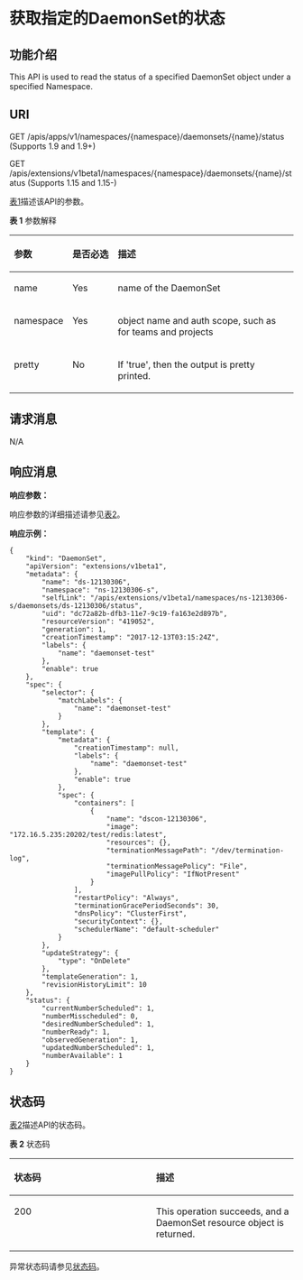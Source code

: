 # 获取指定的DaemonSet的状态<a name="cce_02_0137"></a>

## 功能介绍<a name="section8900016"></a>

This API is used to read the status of a specified DaemonSet object under a specified Namespace.

## URI<a name="section12991283"></a>

GET /apis/apps/v1/namespaces/\{namespace\}/daemonsets/\{name\}/status \(Supports 1.9 and 1.9+\)

GET /apis/extensions/v1beta1/namespaces/\{namespace\}/daemonsets/\{name\}/status \(Supports 1.15 and 1.15-\)

[表1](#d0e32595)描述该API的参数。

**表 1**  参数解释

<a name="d0e32595"></a>
<table><thead align="left"><tr id="row42328115"><th class="cellrowborder" valign="top" width="18.36816318368163%" id="mcps1.2.4.1.1"><p id="p65652297517"><a name="p65652297517"></a><a name="p65652297517"></a>参数</p>
</th>
<th class="cellrowborder" valign="top" width="16.328367163283673%" id="mcps1.2.4.1.2"><p id="p165661629135114"><a name="p165661629135114"></a><a name="p165661629135114"></a>是否必选</p>
</th>
<th class="cellrowborder" valign="top" width="65.3034696530347%" id="mcps1.2.4.1.3"><p id="p14567629115114"><a name="p14567629115114"></a><a name="p14567629115114"></a>描述</p>
</th>
</tr>
</thead>
<tbody><tr id="row7083912"><td class="cellrowborder" valign="top" width="18.36816318368163%" headers="mcps1.2.4.1.1 "><p id="p36926006"><a name="p36926006"></a><a name="p36926006"></a>name</p>
</td>
<td class="cellrowborder" valign="top" width="16.328367163283673%" headers="mcps1.2.4.1.2 "><p id="p38216549"><a name="p38216549"></a><a name="p38216549"></a>Yes</p>
</td>
<td class="cellrowborder" valign="top" width="65.3034696530347%" headers="mcps1.2.4.1.3 "><p id="p8532797"><a name="p8532797"></a><a name="p8532797"></a>name of the DaemonSet</p>
</td>
</tr>
<tr id="row9686311"><td class="cellrowborder" valign="top" width="18.36816318368163%" headers="mcps1.2.4.1.1 "><p id="p46393742"><a name="p46393742"></a><a name="p46393742"></a>namespace</p>
</td>
<td class="cellrowborder" valign="top" width="16.328367163283673%" headers="mcps1.2.4.1.2 "><p id="p66905650"><a name="p66905650"></a><a name="p66905650"></a>Yes</p>
</td>
<td class="cellrowborder" valign="top" width="65.3034696530347%" headers="mcps1.2.4.1.3 "><p id="p50648570"><a name="p50648570"></a><a name="p50648570"></a>object name and auth scope, such as for teams and projects</p>
</td>
</tr>
<tr id="row53183951"><td class="cellrowborder" valign="top" width="18.36816318368163%" headers="mcps1.2.4.1.1 "><p id="p12932809"><a name="p12932809"></a><a name="p12932809"></a>pretty</p>
</td>
<td class="cellrowborder" valign="top" width="16.328367163283673%" headers="mcps1.2.4.1.2 "><p id="p40924636"><a name="p40924636"></a><a name="p40924636"></a>No</p>
</td>
<td class="cellrowborder" valign="top" width="65.3034696530347%" headers="mcps1.2.4.1.3 "><p id="p26561199"><a name="p26561199"></a><a name="p26561199"></a>If 'true', then the output is pretty printed.</p>
</td>
</tr>
</tbody>
</table>

## 请求消息<a name="section49812686"></a>

N/A

## 响应消息<a name="section45660994"></a>

**响应参数：**

响应参数的详细描述请参见[表2](创建DaemonSet.md#d0e31376)。

**响应示例：**

```
{
    "kind": "DaemonSet",
    "apiVersion": "extensions/v1beta1",
    "metadata": {
        "name": "ds-12130306",
        "namespace": "ns-12130306-s",
        "selfLink": "/apis/extensions/v1beta1/namespaces/ns-12130306-s/daemonsets/ds-12130306/status",
        "uid": "dc72a82b-dfb3-11e7-9c19-fa163e2d897b",
        "resourceVersion": "419052",
        "generation": 1,
        "creationTimestamp": "2017-12-13T03:15:24Z",
        "labels": {
            "name": "daemonset-test"
        },
        "enable": true
    },
    "spec": {
        "selector": {
            "matchLabels": {
                "name": "daemonset-test"
            }
        },
        "template": {
            "metadata": {
                "creationTimestamp": null,
                "labels": {
                    "name": "daemonset-test"
                },
                "enable": true
            },
            "spec": {
                "containers": [
                    {
                        "name": "dscon-12130306",
                        "image": "172.16.5.235:20202/test/redis:latest",
                        "resources": {},
                        "terminationMessagePath": "/dev/termination-log",
                        "terminationMessagePolicy": "File",
                        "imagePullPolicy": "IfNotPresent"
                    }
                ],
                "restartPolicy": "Always",
                "terminationGracePeriodSeconds": 30,
                "dnsPolicy": "ClusterFirst",
                "securityContext": {},
                "schedulerName": "default-scheduler"
            }
        },
        "updateStrategy": {
            "type": "OnDelete"
        },
        "templateGeneration": 1,
        "revisionHistoryLimit": 10
    },
    "status": {
        "currentNumberScheduled": 1,
        "numberMisscheduled": 0,
        "desiredNumberScheduled": 1,
        "numberReady": 1,
        "observedGeneration": 1,
        "updatedNumberScheduled": 1,
        "numberAvailable": 1
    }
}
```

## 状态码<a name="section8295769"></a>

[表2](#d0e32673)描述API的状态码。

**表 2**  状态码

<a name="d0e32673"></a>
<table><thead align="left"><tr id="row56897427"><th class="cellrowborder" valign="top" width="50%" id="mcps1.2.3.1.1"><p id="p45288850"><a name="p45288850"></a><a name="p45288850"></a>状态码</p>
</th>
<th class="cellrowborder" valign="top" width="50%" id="mcps1.2.3.1.2"><p id="p44518222"><a name="p44518222"></a><a name="p44518222"></a>描述</p>
</th>
</tr>
</thead>
<tbody><tr id="row49206190"><td class="cellrowborder" valign="top" width="50%" headers="mcps1.2.3.1.1 "><p id="p26278426"><a name="p26278426"></a><a name="p26278426"></a>200</p>
</td>
<td class="cellrowborder" valign="top" width="50%" headers="mcps1.2.3.1.2 "><p id="p48177787"><a name="p48177787"></a><a name="p48177787"></a>This operation succeeds, and a DaemonSet resource object is returned.</p>
</td>
</tr>
</tbody>
</table>

异常状态码请参见[状态码](状态码.md)。


